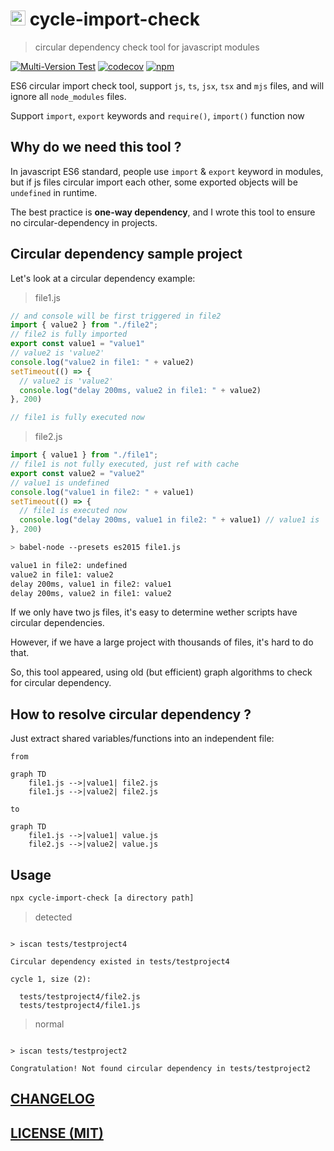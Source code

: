 # <img src='https://res.cloudinary.com/digf90pwi/image/upload/c_scale,w_68/v1529163036/cycle_bscatc.png' style="height: 1.5rem"> cycle-import-check

> circular dependency check tool for javascript modules

[![Multi-Version Test](https://github.com/Soontao/cycle-import-check/workflows/Multi-Version%20Test/badge.svg)](https://github.com/Soontao/cycle-import-check/actions?query=workflow%3A%22Multi-Version+Test%22)
[![codecov](https://codecov.io/gh/Soontao/cycle-import-check/branch/master/graph/badge.svg)](https://codecov.io/gh/Soontao/cycle-import-check)
[![npm](https://img.shields.io/npm/v/cycle-import-check)](https://www.npmjs.com/package/cycle-import-check)

ES6 circular import check tool, support `js`, `ts`, `jsx`, `tsx` and `mjs` files, and will ignore all `node_modules` files.

Support `import`, `export` keywords and `require()`, `import()` function now

## Why do we need this tool ?

In javascript ES6 standard, people use `import` & `export` keyword in modules, but if js files circular import each other, some exported objects will be `undefined` in runtime.

The best practice is **one-way dependency**, and I wrote this tool to ensure no circular-dependency in projects.

## Circular dependency sample project

Let's look at a circular dependency example: 

> file1.js

```javascript
// and console will be first triggered in file2
import { value2 } from "./file2"; 
// file2 is fully imported
export const value1 = "value1"
// value2 is 'value2'
console.log("value2 in file1: " + value2) 
setTimeout(() => {
  // value2 is 'value2'
  console.log("delay 200ms, value2 in file1: " + value2)
}, 200)

// file1 is fully executed now
```

> file2.js

```javascript
import { value1 } from "./file1"; 
// file1 is not fully executed, just ref with cache
export const value2 = "value2"  
// value1 is undefined
console.log("value1 in file2: " + value1) 
setTimeout(() => {
  // file1 is executed now
  console.log("delay 200ms, value1 in file2: " + value1) // value1 is 'value1'
}, 200)

```

```bash
> babel-node --presets es2015 file1.js

value1 in file2: undefined
value2 in file1: value2
delay 200ms, value1 in file2: value1
delay 200ms, value2 in file1: value2

```

If we only have two js files, it's easy to determine wether scripts have circular dependencies.

However, if we have a large project with thousands of files, it's hard to do that.

So, this tool appeared, using old (but efficient) graph algorithms to check for circular dependency.

## How to resolve circular dependency ?

Just extract shared variables/functions into an independent file: 

`from`


```mermaid
graph TD
    file1.js -->|value1| file2.js
    file1.js -->|value2| file2.js
```

`to`

```mermaid
graph TD
    file1.js -->|value1| value.js
    file2.js -->|value2| value.js
```


## Usage

```bash
npx cycle-import-check [a directory path]
```

> detected

```text

> iscan tests/testproject4

Circular dependency existed in tests/testproject4

cycle 1, size (2):

  tests/testproject4/file2.js
  tests/testproject4/file1.js

```

> normal

```text

> iscan tests/testproject2

Congratulation! Not found circular dependency in tests/testproject2

```

## [CHANGELOG](./CHANGELOG.md)

## [LICENSE (MIT)](./LICENSE)
